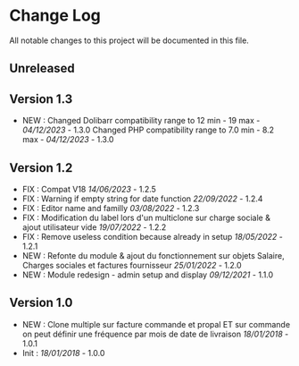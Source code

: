 # Change Log
All notable changes to this project will be documented in this file.

## Unreleased


## Version 1.3

- NEW : Changed Dolibarr compatibility range to 12 min - 19 max 	- *04/12/2023* - 1.3.0 
  	Changed PHP compatibility range to 7.0 min - 8.2 max 		- *04/12/2023* - 1.3.0

## Version 1.2

- FIX : Compat V18 *14/06/2023* - 1.2.5
- FIX : Warning if empty string for date function *22/09/2022* - 1.2.4
- FIX : Editor name and familly *03/08/2022* - 1.2.3
- FIX : Modification du label lors d'un multiclone sur charge sociale & ajout utilisateur vide *19/07/2022* - 1.2.2 
- FIX : Remove useless condition because already in setup *18/05/2022* - 1.2.1
- NEW : Refonte du module & ajout du fonctionnement sur objets Salaire, Charges sociales et factures fournisseur *25/01/2022* - 1.2.0
- NEW : Module redesign - admin setup and display *09/12/2021* - 1.1.0

## Version 1.0

- NEW : Clone multiple sur facture commande et propal ET sur commande on peut définir une fréquence par mois de date de livraison *18/01/2018* - 1.0.1
- Init : *18/01/2018* - 1.0.0
